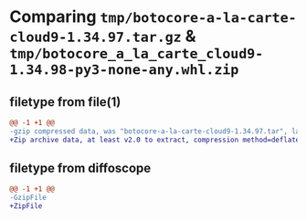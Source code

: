 # Comparing `tmp/botocore-a-la-carte-cloud9-1.34.97.tar.gz` & `tmp/botocore_a_la_carte_cloud9-1.34.98-py3-none-any.whl.zip`

## filetype from file(1)

```diff
@@ -1 +1 @@
-gzip compressed data, was "botocore-a-la-carte-cloud9-1.34.97.tar", last modified: Fri May  3 01:04:30 2024, max compression
+Zip archive data, at least v2.0 to extract, compression method=deflate
```

## filetype from diffoscope

```diff
@@ -1 +1 @@
-GzipFile
+ZipFile
```

